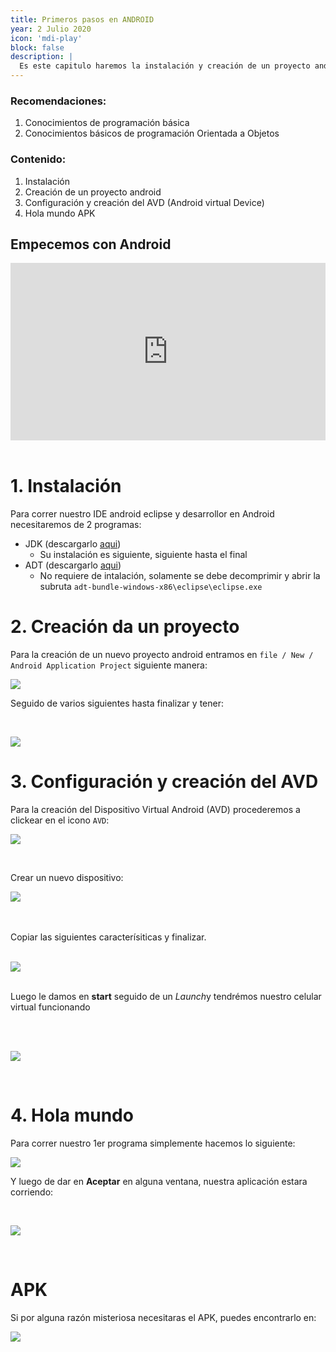 ```yaml
---
title: Primeros pasos en ANDROID
year: 2 Julio 2020
icon: 'mdi-play'
block: false
description: |
  Es este capitulo haremos la instalación y creación de un proyecto android básico
---
```


### Recomendaciones:
1. Conocimientos de programación básica
2. Conocimientos básicos de programación Orientada a Objetos

### Contenido:
1. Instalación
2. Creación de un proyecto android
3. Configuración  y creación del AVD (Android virtual Device)
4. Hola mundo APK

## Empecemos con Android

<div style="position: relative;
    padding-bottom: 56.25%;
    height: 0;
    overflow: hidden;">

<iframe width="560" height="315" style="position: absolute;
    top:0;
    left: 0;
    width: 100%;
    height: 100%;" src="https://www.youtube.com/embed/eQy7raP_-Mk" frameborder="0" allow="accelerometer; autoplay; encrypted-media; gyroscope; picture-in-picture" allowfullscreen></iframe>
</div>

<br>

# 1. Instalación
Para correr nuestro IDE android eclipse y desarrollor en Android necesitaremos de 2 programas:
- JDK (descargarlo [aqui](https://mega.nz/file/sYMClaaZ#0tQ6VxvHXeHHhjchZVDWrmj5k2D8QcwLyyAGbmMHaI4))
	- Su instalación es siguiente, siguiente hasta el final
- ADT (descargarlo [aqui](https://mega.nz/file/9Y9SGKZb#j6rzDj7jrGHEC289vdaDPj4bR3ro90Xo91IZ-prLsvA))
	- No requiere de intalación, solamente se debe decomprimir y abrir la subruta `adt-bundle-windows-x86\eclipse\eclipse.exe`

# 2. Creación da un proyecto
Para la creación de un nuevo proyecto android entramos en `file / New / Android Application Project` siguiente manera:

![](https://github.com/doneber/POO/blob/master/Resources/android/clase01/newProject/crearProyecto0.png?raw=true)
<br>


Seguido de varios siguientes hasta finalizar y tener:

<br>

![](https://github.com/doneber/POO/blob/master/Resources/android/clase01/newProject/crearProyecto6.JPG?raw=true)
<br>


# 3. Configuración  y creación del AVD

Para la creación del Dispositivo Virtual Android (AVD) procederemos a clickear en el icono `AVD`:

![](https://github.com/doneber/POO/blob/master/Resources/android/clase01/avd/avd0.jpg?raw=true)

<br>

Crear un nuevo dispositivo:

![](https://github.com/doneber/POO/blob/master/Resources/android/clase01/avd/avd1.jpg?raw=true)


<br>
<br>
Copiar las siguientes caracterísiticas y finalizar.
<br>
<br>



![](https://github.com/doneber/POO/blob/master/Resources/android/clase01/avd/avd2.jpg?raw=true)
<br>
<br>


Luego le damos en **start** seguido de un *Launch*y tendrémos nuestro celular virtual funcionando


<br>
<br>

![](https://github.com/doneber/POO/blob/master/Resources/android/clase01/avd/avd7.jpg?raw=true)

<br>

# 4. Hola mundo
Para correr nuestro 1er programa simplemente hacemos lo siguiente:

![](https://github.com/doneber/POO/blob/master/Resources/android/clase01/run0.jpg?raw=true)
<br>



Y luego de dar en **Aceptar** en alguna ventana, nuestra aplicación estara corriendo:


<br>


![](https://github.com/doneber/POO/blob/master/Resources/android/clase01/run2.JPG?raw=true)

<br>


# APK

Si por alguna razón misteriosa necesitaras el APK, puedes encontrarlo en:


![](https://github.com/doneber/POO/blob/master/Resources/android/clase01/elAPK.JPG?raw=true)
